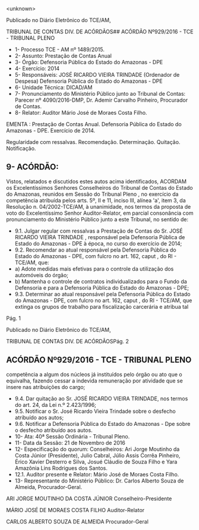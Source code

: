&lt;unknown&gt;

Publicado  no  Diário Eletrônico do TCE/AM,

TRIBUNAL DE CONTAS DIV. DE  ACÓRDÃOS## ACÓRDÃO Nº929/2016 - TCE - TRIBUNAL PLENO

- 1- Processo TCE - AM nº 1489/2015.
- 2- Assunto: Prestação de Contas Anual
- 3- Órgão: Defensoria Pública do Estado do Amazonas - DPE
- 4- Exercício: 2014
- 5- Responsáveis: JOSÉ  RICARDO  VIEIRA  TRINDADE  (Ordenador  de  Despesa) Defensoria Pública do Estado do Amazonas - DPE
- 6- Unidade Técnica: DICAD/AM
- 7- Pronunciamento  do Ministério  Público  junto  ao Tribunal  de Contas: Parecer  nº 4090/2016-DMP, Dr. Ademir Carvalho Pinheiro, Procurador de Contas.
- 8- Relator: Auditor Mário José de Moraes Costa Filho.

EMENTA :  Prestação  de  Contas  Anual.  Defensoria Pública  do  Estado  do  Amazonas  -  DPE.  Exercício de 2014.

Regularidade com ressalvas. Recomendação. Determinação. Quitação. Notificação.

## 9- ACÓRDÃO:

Vistos, relatados e discutidos estes autos acima identificados, ACORDAM os Excelentíssimos Senhores Conselheiros do Tribunal de Contas do Estado do Amazonas, reunidos em Sessão do Tribunal Pleno , no exercício da competência atribuída pelos arts. 5º, II e 11, inciso III, alínea 'a', item 3, da Resolução n. 04/2002-TCE/AM, à unanimidade, nos  termos  da  proposta  de  voto  do  Excelentíssimo  Senhor  Auditor-Relator,  em  parcial consonância com pronunciamento do Ministério Público junto a este Tribunal, no sentido de:

- 9.1. Julgar  regular  com  ressalvas a  Prestação  de  Contas  do  Sr. JOSÉ RICARDO VIEIRA TRINDADE , responsável pela Defensoria Pública de Estado do Amazonas - DPE à época, no curso do exercício de 2014;
- 9.2. Recomendar ao atual responsável pela Defensoria Pública do Estado do Amazonas - DPE, com fulcro no art. 162, caput , do RI - TCE/AM, que:
- a) Adote  medidas  mais  efetivas  para  o  controle  da  utilização  dos automóveis do órgão;
- b) Mantenha o controle de contratos individualizados para o Fundo da Defensoria  e para a Defensoria  Pública do Estado  do Amazonas - DPE;
- 9.3. Determinar ao atual responsável pela Defensoria Pública do Estado do Amazonas - DPE, com fulcro no art. 162, caput , do RI - TCE/AM, que extinga os grupos de trabalho para fiscalização carcerária e atribua tal

Pág. 1

Publicado  no  Diário Eletrônico do TCE/AM,

TRIBUNAL DE CONTAS DIV. DE  ACÓRDÃOSPág. 2

## ACÓRDÃO Nº929/2016 - TCE - TRIBUNAL PLENO

competência a algum dos núcleos já instituídos pelo órgão ou ato que o equivalha, fazendo cessar a indevida remuneração por atividade que se insere nas atribuições do cargo;

- 9.4. Dar quitação ao  Sr.  JOSÉ RICARDO VIEIRA TRINDADE, nos termos do art. 24, da Lei n.º 2.423/1996;
- 9.5. Notificar o Sr. José Ricardo Vieira Trindade sobre o desfecho atribuído aos autos;
- 9.6. Notificar a  Defensoria Pública do Estado do  Amazonas  - Dpe sobre o desfecho atribuído aos autos.
- 10-  Ata: 40ª Sessão Ordinária - Tribunal Pleno.
- 11-  Data da Sessão: 21 de Novembro de 2016
- 12-  Especificação  do  quorum: Conselheiros: Ari Jorge  Moutinho  da  Costa  Júnior (Presidente), Julio Cabral,  Júlio Assis Corrêa Pinheiro, Érico Xavier Desterro e Silva, Josué Cláudio de Souza Filho e Yara Amazônia Lins Rodrigues dos Santos.
- 12.1. Auditor presente e Relator: Mário José de Moraes Costa Filho.
- 13-  Representante do Ministério Público: Dr. Carlos Alberto Souza de Almeida, Procurador-Geral.

ARI JORGE MOUTINHO DA COSTA JÚNIOR Conselheiro-Presidente

MÁRIO JOSÉ DE MORAES COSTA FILHO Auditor-Relator

CARLOS ALBERTO SOUZA DE ALMEIDA Procurador-Geral